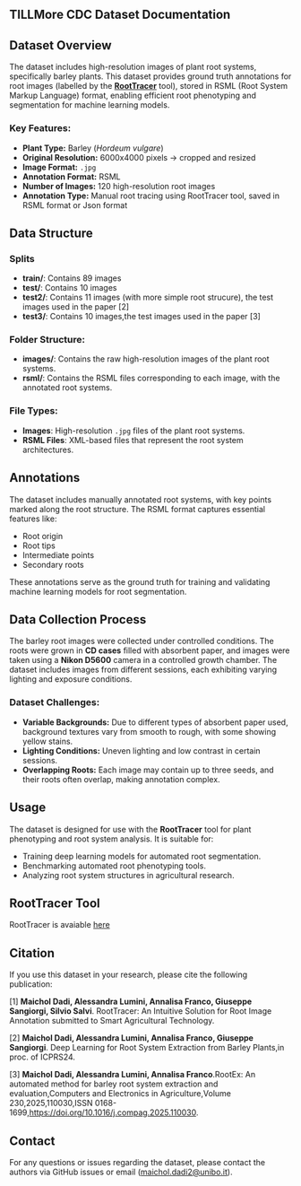 ## TILLMore CDC Dataset Documentation

## Dataset Overview

The dataset includes high-resolution images of plant root systems, specifically barley plants. This dataset provides ground truth annotations for root images (labelled by the [**RootTracer**](https://github.com/MaicholD95/RootTracer) tool), stored in RSML (Root System Markup Language) format, enabling efficient root phenotyping and segmentation for machine learning models.

### Key Features:
- **Plant Type:** Barley (*Hordeum vulgare*)
- **Original Resolution:** 6000x4000 pixels -> cropped and resized
- **Image Format:**  `.jpg`
- **Annotation Format:** RSML
- **Number of Images:** 120 high-resolution root images
- **Annotation Type:** Manual root tracing using RootTracer tool, saved in RSML format or Json format


## Data Structure

### Splits
- **train/**: Contains 89 images
- **test/**: Contains 10 images
- **test2/**: Contains 11 images (with more simple root strucure), the test images used in the paper [2]
- **test3/**: Contains 10 images,the test images used in the paper [3]
  
### Folder Structure:
- **images/**: Contains the raw high-resolution images of the plant root systems.
- **rsml/**: Contains the RSML files corresponding to each image, with the annotated root systems.
  
### File Types:
- **Images**: High-resolution  `.jpg` files of the plant root systems.
- **RSML Files**: XML-based files that represent the root system architectures.

## Annotations

The dataset includes manually annotated root systems, with key points marked along the root structure. The RSML format captures essential features like:
- Root origin
- Root tips
- Intermediate points
- Secondary roots

These annotations serve as the ground truth for training and validating machine learning models for root segmentation.

## Data Collection Process

The barley root images were collected under controlled conditions. The roots were grown in **CD cases** filled with absorbent paper, and images were taken using a **Nikon D5600** camera in a controlled growth chamber. The dataset includes images from different sessions, each exhibiting varying lighting and exposure conditions.

### Dataset Challenges:
- **Variable Backgrounds:** Due to different types of absorbent paper used, background textures vary from smooth to rough, with some showing yellow stains.
- **Lighting Conditions:** Uneven lighting and low contrast in certain sessions.
- **Overlapping Roots:** Each image may contain up to three seeds, and their roots often overlap, making annotation complex.

## Usage

The dataset is designed for use with the **RootTracer** tool for plant phenotyping and root system analysis. It is suitable for:
- Training deep learning models for automated root segmentation.
- Benchmarking automated root phenotyping tools.
- Analyzing root system structures in agricultural research.

## RootTracer Tool
RootTracer is avaiable [here](https://github.com/MaicholD95/RootTracer)

## Citation

If you use this dataset in your research, please cite the following publication:

[1] **Maichol Dadi, Alessandra Lumini, Annalisa Franco, Giuseppe Sangiorgi, Silvio Salvi**. RootTracer: An Intuitive Solution for Root Image Annotation submitted to Smart Agricultural Technology.

[2] **Maichol Dadi, Alessandra Lumini, Annalisa Franco, Giuseppe Sangiorgi**. Deep Learning for Root System Extraction from Barley Plants,in proc. of ICPRS24.

[3] **Maichol Dadi, Alessandra Lumini, Annalisa Franco**.RootEx: An automated method for barley root system extraction and evaluation,Computers and Electronics in Agriculture,Volume 230,2025,110030,ISSN 0168-1699,https://doi.org/10.1016/j.compag.2025.110030.



## Contact

For any questions or issues regarding the dataset, please contact the authors via GitHub issues or email (maichol.dadi2@unibo.it).

